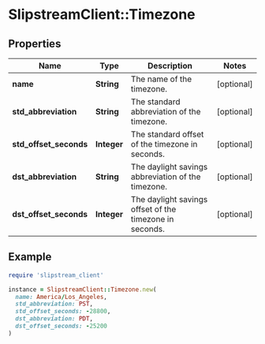 # SlipstreamClient::Timezone

## Properties

| Name | Type | Description | Notes |
| ---- | ---- | ----------- | ----- |
| **name** | **String** | The name of the timezone. | [optional] |
| **std_abbreviation** | **String** | The standard abbreviation of the timezone. | [optional] |
| **std_offset_seconds** | **Integer** | The standard offset of the timezone in seconds. | [optional] |
| **dst_abbreviation** | **String** | The daylight savings abbreviation of the timezone. | [optional] |
| **dst_offset_seconds** | **Integer** | The daylight savings offset of the timezone in seconds. | [optional] |

## Example

```ruby
require 'slipstream_client'

instance = SlipstreamClient::Timezone.new(
  name: America/Los_Angeles,
  std_abbreviation: PST,
  std_offset_seconds: -28800,
  dst_abbreviation: PDT,
  dst_offset_seconds: -25200
)
```

